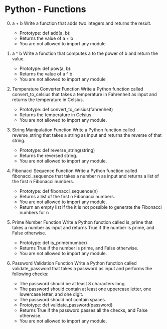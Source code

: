 # Python - Functions

0. a + b
Write a function that adds two integers and returns the result.
    * Prototype: def add(a, b):
    * Returns the value of a + b
    * You are not allowed to import any module

1. a ^ b
Write a function that computes a to the power of b and return the value.
    * Prototype: def pow(a, b):
    * Returns the value of a ^ b
    * You are not allowed to import any module

2. Temperature Converter Function
Write a Python function called convert_to_celsius that takes a temperature in Fahrenheit as input and returns the temperature in Celsius.
    * Prototype: def convert_to_celsius(fahrenheit)
    * Returns the temperature in Celsius
    * You are not allowed to import any module.

3. String Manipulation Function
Write a Python function called reverse_string that takes a string as input and returns the reverse of that string.
    * Prototype: def reverse_string(string)
    * Returns the reversed string.
    * You are not allowed to import any module.

4. Fibonacci Sequence Function
Write a Python function called fibonacci_sequence that takes a number n as input and returns a list of the first n Fibonacci numbers.
    * Prototype: def fibonacci_sequence(n)
    * Returns a list of the first n Fibonacci numbers.
    * You are not allowed to import any module.
    * Return an empty list if the it is not possible to generate the Fibonacci numbers for n

5. Prime Number Function
Write a Python function called is_prime that takes a number as input and returns True if the number is prime, and False otherwise.
    * Prototype: def is_prime(number)
    * Returns True if the number is prime, and False otherwise.
    * You are not allowed to import any module.

6. Password Validation Function
Write a Python function called validate_password that takes a password as input and performs the following checks:
    * The password should be at least 8 characters long.
    * The password should contain at least one uppercase letter, one lowercase letter, and one digit.
    * The password should not contain spaces.
    * Prototype: def validate_password(password)
    * Returns True if the password passes all the checks, and False otherwise.
    * You are not allowed to import any module.

